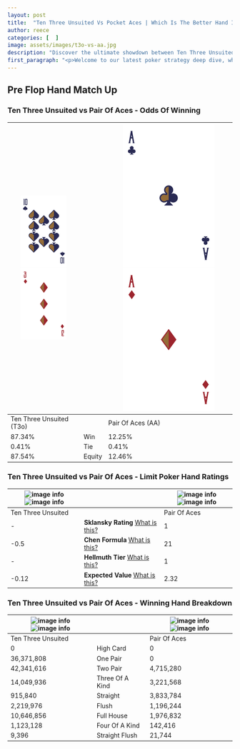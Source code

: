 ```yaml
---
layout: post
title:  "Ten Three Unsuited Vs Pocket Aces | Which Is The Better Hand In Poker? A Complete Guide"
author: reece
categories: [  ]
image: assets/images/t3o-vs-aa.jpg
description: "Discover the ultimate showdown between Ten Three Unsuited and Pair Of Aces in poker! Uncover the odds, strategies, and scenarios where one hand triumphs over the other. Get ready to up your poker game with this thrilling analysis."
first_paragraph: "<p>Welcome to our latest poker strategy deep dive, where we're pitting two distinct hands against each other in a high-stakes showdown: Ten Three Unsuited vs Pair Of Aces.</p><p>In the dynamic world of poker, every decision counts, and knowing which hand holds the upper hand is key to your success at the table.</p><p>In this article, we'll dissect these two hands, explore the scenarios where one dominates the other, and equip you with the knowledge to make strategic choices that can tip the odds in your favor.</p><p>Get ready to unravel the intriguing dynamics of these poker hands and elevate your game to new heights.</p>"
---
```




[comment]: # (sp0)

## Pre Flop Hand Match Up

<div class="table hand-ratings" markdown="1"> 



### Ten Three Unsuited vs Pair Of Aces - Odds Of Winning


    
| ![image info](assets/images/hand1/T.png) ![image info](assets/images/hand1/3o.png) |  | ![image info](assets/images/hand2/A.png) ![image info](assets/images/hand2/ao.png) |
| -------- | -------- | -------- |
| Ten Three Unsuited (T3o) |  | Pair Of Aces (AA) |
| 87.34% | Win | 12.25% |
| 0.41% | Tie | 0.41% |
| 87.54% | Equity | 12.46% |




[comment]: # (sp1)



### Ten Three Unsuited vs Pair Of Aces - Limit Poker Hand Ratings


    
| ![image info](https://www.riverpairs.com/assets/images/hand1/T.png) ![image info](https://www.riverpairs.com/assets/images/hand1/3o.png) |  | ![image info](https://www.riverpairs.com/assets/images/hand2/A.png) ![image info](https://www.riverpairs.com/assets/images/hand2/ao.png) |
| -------- | -------- | -------- |
| Ten Three Unsuited |  | Pair Of Aces |
| - | **Sklansky Rating** [What is this?](/sklansky-rating-explained) | 1 |
| -0.5 | **Chen Formula** [What is this?](/chen-formula-explained) | 21 |
| - | **Hellmuth Tier** [What is this?](/Hellmuth-tier-explained) | 1 |
| -0.12 | **Expected Value** [What is this?](/expected-value-explained) | 2.32 |




[comment]: # (sp2)



### Ten Three Unsuited vs Pair Of Aces - Winning Hand Breakdown


    
| ![image info](https://www.riverpairs.com/assets/images/hand1/T.png) ![image info](https://www.riverpairs.com/assets/images/hand1/3o.png) |  | ![image info](https://www.riverpairs.com/assets/images/hand2/A.png) ![image info](https://www.riverpairs.com/assets/images/hand2/ao.png) |
| -------- | -------- | -------- |
| Ten Three Unsuited |  | Pair Of Aces |
| 0 | High Card | 0 |
| 36,371,808 | One Pair | 0 |
| 42,341,616 | Two Pair | 4,715,280 |
| 14,049,936 | Three Of A Kind | 3,221,568 |
| 915,840 | Straight | 3,833,784 |
| 2,219,976 | Flush | 1,196,244 |
| 10,646,856 | Full House | 1,976,832 |
| 1,123,128 | Four Of A Kind | 142,416 |
| 9,396 | Straight Flush | 21,744 |




[comment]: # (sp3)



</div>

[comment]: # (sp4)



[comment]: # (sp5)

